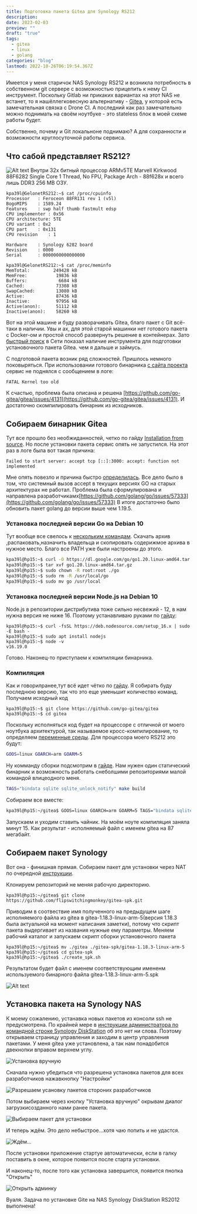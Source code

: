 ```yaml
---
title: Подготовка пакета Gitea для Synology RS212
description: 
date: 2023-02-03
preview: ""
draft: "true"
tags:
  - gitea
  - linux
  - golang
categories: "blog"
lastmod: 2022-10-26T06:19:54.367Z
---
```


Имеется у меня старичок NAS Synology RS212 и возникла потребность в собственном git сервере с возможностью прицепить к нему CI инструмент. Поскольку Gitlab ни прикаких вариантах на этот NAS не встанет, то я нашёллегковесную альтернативу - [Gitea](https://gitea.io), у которой есть замечательная связка с Drone CI. А последний как раз замечательно можно поднимать на своём ноутбуке - это stateless блок в моей схеме работы будет.

Собственно, почему и Git локальноне поднимаю? А для сохранности и возможности круглосуточной работы сервиса.

## Что сабой представляет RS212?

![Alt text](photo_2023-02-03_18-52-47.jpg)
Внутри 32х битный процессор ARMv5TE Marvell Kirkwood 88F6282 Single Core 1 Thread, No FPU, Package Arch -  88f628x и всего лишь DDR3 256 MB ОЗУ.

```shell
kpa39l@GelonetRS212:~$ cat /proc/cpuinfo 
Processor	: Feroceon 88FR131 rev 1 (v5l)
BogoMIPS	: 1589.24
Features	: swp half thumb fastmult edsp 
CPU implementer	: 0x56
CPU architecture: 5TE
CPU variant	: 0x2
CPU part	: 0x131
CPU revision	: 1

Hardware	: Synology 6282 board
Revision	: 0000
Serial		: 0000000000000000

kpa39l@GelonetRS212:~$ cat /proc/meminfo 
MemTotal:         249428 kB
MemFree:           19836 kB
Buffers:            6684 kB
Cached:            73308 kB
SwapCached:        13080 kB
Active:            87436 kB
Inactive:          97956 kB
Active(anon):      51112 kB
Inactive(anon):    58260 kB
```

Вот на этой машине и буду разворачивать Gitea, благо пакет с Git всё-таки в наличии.
Увы и ах, для этой старой машинки нет готового пакета с Docker-ом и простой способ развернуть решение в контейнерах. Зато [быстрый поиск](https://yandex.ru/search/?text=gitea+synology+package&from=os&clid=1836587&lr=10990) в Сети показал наличие инструмента для подготовки установочного пакета Gitea. чем я дальше и займусь.

С подготовой пакета возник ряд сложностей. Пришлось немного поковыряться. При использовании готового бинарника [с сайта проекта](https://github.com/go-gitea/gitea/releases/) сервис не поднялся с сообщением в логе: 

```shell
FATAL Kernel too old
```

К счастью, проблема была описана и решена [https://github.com/go-gitea/gitea/issues/4131](https://github.com/go-gitea/gitea/issues/4131). И достаточно скомпилировать бинарник из исходников.

## Собираем бинарник Gitea

Тут все прошло без необжиданностей, четко по гайду [Installation from source](https://docs.gitea.io/en-us/install-from-source/). Но после установки пакета сервис опять не запустился. На этот раз в логе была вот такая причина:

```shell
Failed to start server: accept tcp [::]:3000: accept: function not implemented
```

Мне опять повезло и причина быстро [определилась](https://github.com/syncthing/syncthing/issues/8325?ysclid=ldoizlc6xv762829487). Все дело было в том, что системный вызов accept в текущих версиях GO на старых архитектурах не работал. Проблема была сформулирована и направлена разработчикамх[https://github.com/golang/go/issues/57333](https://github.com/golang/go/issues/57333) В итоге достаточно было обновить пакет golang до версии выше чем 1.19.5.

### Установка последней версии Go на Debian 10

Тут вообще все свелось к [нескольким командам](https://golangify.com/install-on-debian-10?ysclid=ldom4dd66v135639551). Скачать архив ,распаковать,назначить владельца и скопировать содерижмое архива в нужное место. Благо все PATH уже были настроены до этого.

```bash
kpa39l@hp15:~$ curl -O https://dl.google.com/go/go1.20.linux-amd64.tar.gz
kpa39l@hp15:~$ tar xvf go1.20.linux-amd64.tar.gz
kpa39l@hp15:~$ sudo chown -R root:root ./go
kpa39l@hp15:~$ sudo rm -R /usr/local/go 
kpa39l@hp15:~$ sudo mv go /usr/local 
```

### Установка последней версии Node.js на Debian 10

Node.js в репозитории дистрибутива тоже сильно несвежий - 12, в нам нужна версия не ниже 16. Поэтому устанавливаю руками по [гайду](https://www.digitalocean.com/community/tutorials/how-to-install-node-js-on-debian-10):

```shell
kpa39l@hp15:~$ curl -fsSL https://deb.nodesource.com/setup_16.x | sudo -E bash -
kpa39l@hp15:~$ sudo apt install nodejs
kpa39l@hp15:~$ node -v
v16.19.0
```

Готово. Наконец-то приступаем к компиляции бинарника.

### Компиляция

Как и говорилранее,тут всё идет чётко по [гайду](https://docs.gitea.io/en-us/install-from-source/). Я собирать буду последнюю версию, так что это еще уменьшит количество команд.
Получаем исходный код

```shell
kpa39l@hp15:~$ git clone https://github.com/go-gitea/gitea
kpa39l@hp15:~$ cd gitea
```

Поскольку исполняться код будет на процессоре с отличной от моего ноутбука архитектурой, так называемое кросс-компилирование, то определяем [переменные среды](https://go.dev/doc/install/source#environment). Для процессора моего RS212 это будут:

```bash
GOOS=linux GOARCH=arm GOARM=5
```

Ну комманду сборки подсмотрим в [гайде](https://docs.gitea.io/en-us/install-from-source/). Нам нужен один статический бинарник и возможность работать снеболшими репозиториями малой командой влицеодного меня.

```bash
TAGS="bindata sqlite sqlite_unlock_notify" make build
```

Собираем все вместе:

```bash
kpa39l@hp15:~/gitea$ GOOS=linux GOARCH=arm GOARM=5 TAGS="bindata sqlite sqlite_unlock_notify" make build
```

Запускаем и уходим ставить чайник. На моём ноуте компиляция заняла минут 15. Как результат - исполняемый файл с именем gitea на 87 мегабайт. 

## Собираем пакет Synology

Вот она - финишная прямая. Собираем пакет для установки через NAT по очередной [инструкции](https://github.com/flipswitchingmonkey/gitea-spk?ysclid=ldnu7pg1s0336729498).

Клонируем репозиторий не меняя рабочую директорию.

```shell
kpa39l@hp15:~/gitea$ git clone https://github.com/flipswitchingmonkey/gitea-spk.git
```

Приводим в соотвествие имя полученного на предыдущем шаге исполняемого файла из gitea в gitea-1.18.3-linux-arm-5(версия 1.18.3 была актуальной на момент написания заметки), потому что скрипт пакета выдергивает из названия нужные ему параметры. Меняем рабочий каталог и запускаем скрипт сборки установочного пакета

```shell
kpa39l@hp15:~/gitea$ mv ./gitea ./gitea-spk/gitea-1.18.3-linux-arm-5
kpa39l@hp15:~/gitea$ cd gitea-spk
kpa39l@hp15:~/gitea$ ./create_spk.sh
```

Результатом будет файл с именем соответствующим имененм используемого бинарного файла gitea-1.18.3-linux-arm-5.spk

![Alt text](2023-02-04%2010-52-57.png)

## Установка пакета на Synology NAS

К моему сожалению, устанавка новых пакетов из консоли ssh не предусмотрена. По крайней мере в [инструкции администратора по командной строке Synology DiskStation](Synology_DiskStation_Administration_CLI_Guide.pdf) об это нет ни слова. Поэтому открываем страницу управления и заходим в центр управления пакетами. У меня gitea уже установлена, а так нам понадобится двекнопки вправом верхнем углу.

![Установка вручную](2023-02-04_11-33.png)

Сначала нужно убедиться что разрешена установка пакетов для всех разработчиков нажавкнопку "Настройки"

![Разрешаем усановку пакетов стороних разработчиков](2023-02-04_11-35_1.png)

Потом выбираем через кнопку "Установка вручную" окрывам диалог загрузкисозданного нами ранее пакета.

![Выбираем пакет для установки](2023-02-04_11-35.png)

И теперь ждём. Это дело небыстрое...хотя чаю попить и не удастся.

![Ждём...](2023-02-04_11-36.png)

После установки приложение стартуе автоматически, если в галку поставить в окне, которое появится после старта установки.

И наконец-то, после того как установка завершится, появится пнопка "Открыть"

![Открыть админку](2023-02-04_12-45.png)

Вуаля. Задача по установке Gite на NAS Synology DiskStation RS2012 выполнена!
